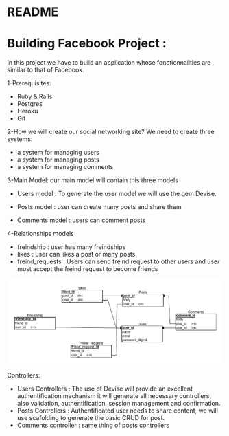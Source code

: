 # README
# Building Facebook Project :
 In this project we have to build an application whose fonctionnalities are similar to that of Facebook.

 1-Prerequisites:
 * Ruby & Rails
 * Postgres
 * Heroku
 * Git

 2-How we will create our social networking site?
 We need to create three systems:
 * a system for managing users
 * a system for managing posts
 * a system for managing comments

3-Main Model:
our main model will contain this three models

* Users model : To generate the user model we will use the gem Devise.

* Posts model : user can create many posts and share them
* Comments model : users can comment posts

4-Relationships models
* freindship : user has many freindships
* likes : user can likes a post or many posts
* freind_requests : Users can send freind request to other users and user must accept the freind request to become friends

![Entity Relationship Diagram](./db_diagram.png)

Controllers:
* Users Controllers : The use of Devise will provide an excellent authentification mechanism it will generate all necessary controllers, also validation, authentification, session management and confirmation.
* Posts Controllers : Authentificated user needs to share content, we will use scafolding to generate the basic CRUD for post.
* Comments controller : same thing of posts controllers 
